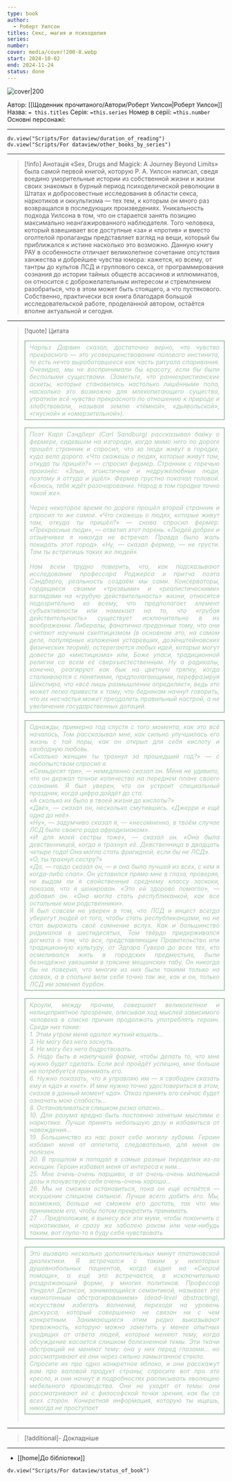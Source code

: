 ```yaml
---
type: book
author:
  - Роберт Уилсон
titles: Секс, магия и психоделия
series:
number:
cover: media/cover!200-8.webp
start: 2024-10-02
end: 2024-11-24
status: done
---
```

![cover|200](Роберт%20Уилсон%20-%20Секс,%20магия%20и%20психоделия.webp)

Автор: [[Щоденник прочитаного/Автори/Роберт Уилсон|Роберт Уилсон]]
Назва: `= this.titles`
Серія:  `=this.series`
Номер в серії: `=this.number`
Основні персонажі:

---
```dataviewjs
dv.view("Scripts/For dataview/duration_of_reading")
dv.view("Scripts/For dataview/other_books_by_series")
```

---
>[!info] Анотація
>«Sex, Drugs and Magick: A Journey Beyond Limits» была самой первой книгой, которую Р. А. Уилсон написал, сведя воедино уморительные истории из собственной жизни и жизни своих знакомых в бурный период психоделической революции в Штатах и добросовестные исследования в области секса, наркотиков и оккультизма — тех тем, к которым он много раз возвращался в последующих произведениях. Уникальность подхода Уилсона в том, что он старается занять позицию максимально неангажированного наблюдателя. Того человека, который взвешивает все доступные «за» и «против» и вместо оголтелой пропаганды представляет взгляд на вещи, который бы приближался к истине насколько это возможно. Данную книгу РАУ в особенности отличает великолепное сочетание отсутствия ханжества и добрейшее чувства юмора: кажется, ко всему, от тантры до культов ЛСД и группового секса, от программирования сознания до истории тайных обществ ассасинов и иллюминатов, он относится с доброжелательным интересом и стремлением разобраться, что в этом может быть стоящего, а что пустякового. Собственно, практически вся книга благодаря большой исследовательской работе, проделанной автором, остаётся вполне актуальной и сегодня.
___

>[!quote] Цитата
><div align="justify" style="border: 2px solid #A0CAA6; padding: 5px 10px 5px 10px; font-style: italic; color: #A0CAA6 ">Чарльз Дарвин сказал, достаточно верно, что чувство прекрасного — это усовершенствование полового инстинкта, то есть нечто выработавшееся как часть ритуала спаривания. Очевидно, мы не воспринимали бы красоту, если бы были бесполыми существами. (Заметьте, что раннехристианские аскеты, которые становились настолько лишёнными пола, насколько это возможно для млекопитающего существа, утратили всё чувство прекрасного по отношению к природе и злобствовали, называя землю «тёмной», «дьявольской», «гнусной» и «омерзительной»).</div><br>
><div align="justify" style="border: 2px solid #A0CAA6; padding: 5px 10px 5px 10px; font-style: italic; color: #A0CAA6 ">Поэт Карл Сэндберг (Carl Sandburg) рассказывал байку о фермере, сидевшем на изгороди, когда мимо него по дороге прошёл странник и спросил, что за люди живут в городке, куда вела дорога. «Что скажешь о людях, которые живут там, откуда ты пришёл?» — спросил фермер. Странник с горечью произнёс: «Злые, эгоистичные и недружелюбные люди, поэтому я оттуда и ушёл». Фермер грустно покачал головой. «Боюсь, тебя ждёт разочарование. Народ в том городке точно такой же».<br><br>Через некоторое время по дороге прошёл второй странник и спросил то же самое. «Что скажешь о людях, которые живут там, откуда ты пришёл?» — снова спросил фермер. «Прекрасные люди», — ответил этот парень. «Людей добрее и отзывчивее я никогда не встречал. Правда было жаль покидать этот город». «Ну, — сказал фермер, — не грусти. Там ты встретишь таких же людей».<br><br>Нам всем трудно поверить, что, как подсказывают исследование профессора Роджерса и притча поэта Сэндберга, реальность создаём мы сами. Консерваторы, гордящиеся своими «трезвыми» и «реалистическими» взглядами на «грубую действительность» жизни, относятся подозрительно ко всему, что предполагает элемент субъективности или намекает на то, что «грубая действительность» существует исключительно в их воображении. Либералы, фанатично преданные тому, что они считают научным скептицизмом (в основном это, на самом деле, популярные изложения устаревших, доэйнштейновских физических теорий), остерегаются любых идей, которые могут довести до «мистицизма» или, Боже упаси, традиционной религии со всем её сверхъестественным. Ну а радикалы, конечно, реагируют как бык на цветную тряпку, когда сталкиваются с понятиями, предполагающими, перефразируя Шекспира, что «всё лишь размышление определяет», ведь это может легко привести к тому, что беднякам начнут говорить, что их несчастья может преодолеть правильный настрой, а не увеличение государственных дотаций.</div><br>
><div align="justify" style="border: 2px solid #A0CAA6; padding: 5px 10px 5px 10px; font-style: italic; color: #A0CAA6 ">Однажды, примерно год спустя с того момента, как это всё началось, Том рассказывал мне, как сильно улучшилась его жизнь с той поры, как он открыл для себя кислоту и свободную любовь.<br>«Сколько женщин ты трахнул за прошедший год?» — с любопытством спросил я.<br>«Семьдесят три», — немедленно сказал он. Меня не удивило, что он держал точное количество на переднем плане своего сознания. Я был уверен, что он устроит специальный праздник, когда цифра дойдёт до ста.<br>«А сколько их было в твоей жизни до кислоты?»<br>«Две», — сказал он, несколько смутившись. «Джерри и ещё одна до неё».<br>«Ну», — задумчиво сказал я, — «несомненно, в твоём случае ЛСД было своего рода афродизиаком».<br>«И для моей сестры тоже», — сказал он. «Она была девственницей, когда я трахнул её. Девственница в двадцать четыре года! Она могла стать фригидной, если бы не ЛСД».<br>«О, ты трахнул сестру?»<br>«Да, — гордо сказал он, — и она была лучшей из всех, с кем я когда-либо спал». Он уставился прямо мне в глаза, проверяя, не выдам ли я свойственные среднему классу заскоки, показав, что я шокирован. «Это ей здорово помогло», — добавил он. «Она могла стать республиканкой, как все остальные мои родственники».<br>Я был совсем не уверен в том, что ЛСД и инцест всегда уберегут людей от того, чтобы стать республиканцами, но не стал выражать своё сомнение вслух. Как и большинство радикалов в шестидесятых, Том твёрдо придерживался догмата о том, что все, представляющие Правительство или традиционную культуру, от Эдгара Гувера до всех тех, кто осмеливался жить в городских предместьях, были безнадёжно увязшими в трясине мещанских табу. Он никогда бы не поверил, что многие из них были такими только на словах, а в спальне вели себя точно так же, как и он, только ЛСД им заменял бурбон.</div><br>
><div align="justify" style="border: 2px solid #A0CAA6; padding: 5px 10px 5px 10px; font-style: italic; color: #A0CAA6 ">Кроули, между прочим, совершает великолепное и нелицеприятное прозрение, описывая ход мыслей зависимого человека в списке причин продолжать употреблять героин. Среди них такие:<br> 1. Этим утром меня одолел жуткий кашель…<br> 3. Не могу без него заснуть.<br> 4. Не могу без него бодрствовать.<br> 5. Надо быть в наилучшей форме, чтобы делать то, что мне нужно будет сделать. Если всё пройдёт успешно, мне больше не потребуется принимать его.<br> 6. Нужно показать, что я управляю им — я свободен сказать ему и «да» и «нет». И мне нужно точно удостовериться в этом, сказав в данный момент «да». Отказ принять его сейчас будет означать мою слабость…<br> 8. Останавливаться слишком резко опасно…<br>10. Для разума вредно быть постоянно занятым мыслями о наркотике. Лучше принять небольшую дозу и избавиться от наваждения…<br>19. Большинство из нас роют себе могилу зубами. Героин избавил меня от аппетита, следовательно, для меня он полезен.<br>20. В прошлом я попадал в самые разные переделки из-за женщин. Героин избавил меня от интереса к ним…<br>25. Мне очень-очень паршиво, а от очень-очень маленькой дозы я почувствую себя очень-очень хорошо…<br>26. Мы не сможем остановиться, пока он ещё остаётся — искушение слишком сильное. Лучше всего добить его. Мы, возможно, больше не сможем его достать, так что мы принимаем его, чтобы потом прекратить принимать.<br>27. …Предположим, я вынесу все эти муки, чтобы покончить с наркотиками, и сразу же заболею раком или чем-нибудь таким, вот глупо-то я буду себя чувствовать</div><br>
><div align="justify" style="border: 2px solid #A0CAA6; padding: 5px 10px 5px 10px; font-style: italic; color: #A0CAA6 ">Это вызвало несколько дополнительных минут платоновской диалектики. Я встречался с таким у некоторых душевнобольных пациентов, когда ездил на «Скорой помощи», а ещё это встречается, в исключительно раздражающей форме, у многих политиков. Профессор Уэнделл Джонсон, занимающийся семантикой, называет это «монотонным абстрагированием» (dead-level abstracting), искусством избегать волнений, переходя на уровень дискурса, который совершенно не связан ни с чем конкретным. Занимающиеся этим редко выказывают тревожность, которую можно заметить у менее опытных уходящих от ответа людей, которые меняют тему, когда обсуждение касается слишком болезненной темы. Эти ткачи абстракций не меняют тему: она у них перед глазами… но рассматривают её они через сильно замызганное стекло.<br>Спросите их про одно конкретное яблоко, и они расскажут вам про валовой продукт страны; спросите вот про это кресло, и они начнут в подробностях расписывать эволюцию мебельного производства. Они не уходят от темы: они рассматривают её с философской точки зрения, как бы со всех сторон. Конкретная информация, которую ты ищешь, никогда не проступает</div><br>

---
>[!additional]- Докладніше

---

- [[home|До бібліотеки]]

```dataviewjs
dv.view("Scripts/For dataview/status_of_book")
```